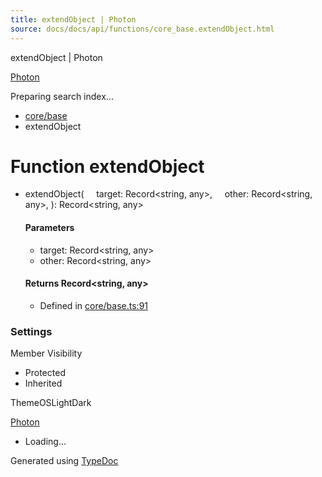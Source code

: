 ```yaml
---
title: extendObject | Photon
source: docs/docs/api/functions/core_base.extendObject.html
---
```


extendObject | Photon

[Photon](../index.md)




Preparing search index...

* [core/base](../modules/core_base.md)
* extendObject

# Function extendObject

* extendObject(
      target: Record<string, any>,
      other: Record<string, any>,
  ): Record<string, any>

  #### Parameters

  + target: Record<string, any>
  + other: Record<string, any>

  #### Returns Record<string, any>

  + Defined in [core/base.ts:91](https://github.com/mwhite454/photon/blob/main/packages/photon/src/core/base.ts#L91)

### Settings

Member Visibility

* Protected
* Inherited

ThemeOSLightDark

[Photon](../index.md)

* Loading...

Generated using [TypeDoc](https://typedoc.org/)
